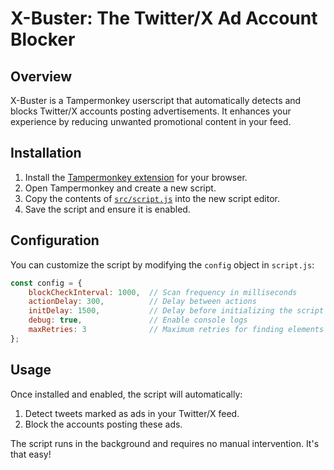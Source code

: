 # X-Buster: The Twitter/X Ad Account Blocker

## Overview
X-Buster is a Tampermonkey userscript that automatically detects and blocks Twitter/X accounts posting advertisements. It enhances your experience by reducing unwanted promotional content in your feed. 

## Installation
1. Install the [Tampermonkey extension](https://www.tampermonkey.net/) for your browser.
2. Open Tampermonkey and create a new script.
3. Copy the contents of [`src/script.js`](src/script.js) into the new script editor.
4. Save the script and ensure it is enabled.

## Configuration
You can customize the script by modifying the `config` object in `script.js`:

```javascript
const config = {
    blockCheckInterval: 1000,  // Scan frequency in milliseconds
    actionDelay: 300,          // Delay between actions
    initDelay: 1500,           // Delay before initializing the script
    debug: true,               // Enable console logs
    maxRetries: 3              // Maximum retries for finding elements
};
```

## Usage
Once installed and enabled, the script will automatically:
1. Detect tweets marked as ads in your Twitter/X feed.
2. Block the accounts posting these ads.

The script runs in the background and requires no manual intervention. It's that easy! 